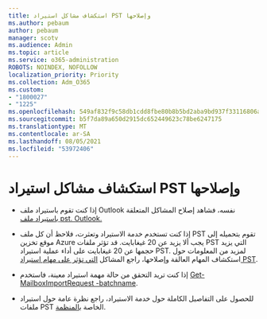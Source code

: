 ```yaml
---
title: استكشاف مشاكل استيراد PST وإصلاحها
ms.author: pebaum
author: pebaum
manager: scotv
ms.audience: Admin
ms.topic: article
ms.service: o365-administration
ROBOTS: NOINDEX, NOFOLLOW
localization_priority: Priority
ms.collection: Adm_O365
ms.custom:
- "1800027"
- "1225"
ms.openlocfilehash: 549af832f9c58db1cdd8fbe80b8b5bd2aba9bd937f33116806a9391cbc9a5d4c
ms.sourcegitcommit: b5f7da89a650d2915dc652449623c78be6247175
ms.translationtype: MT
ms.contentlocale: ar-SA
ms.lasthandoff: 08/05/2021
ms.locfileid: "53972406"
---
```

# <a name="troubleshooting-pst-import-issues"></a>استكشاف مشاكل استيراد PST وإصلاحها

- إذا كنت تقوم باستيراد ملف Outlook نفسه، فشاهد إصلاح المشاكل المتعلقة [باستيراد ملف pst. Outlook.](https://support.office.com/article/Fix-problems-importing-an-Outlook-pst-file-2d2e50dc-5c36-4ab2-ab50-f1be733b3d6e)

- إذا كنت تستخدم خدمة الاستيراد وتعثرت، فلاحظ أن كل ملف PST تقوم بتحميله إلى موقع تخزين Azure يجب ألا يزيد عن 20 غيغابايت. قد تؤثر ملفات PST التي يزيد حجمها عن 20 غيغابايت على أداء عملية استيراد PST. لمزيد من المعلومات حول استكشاف المهام العالقة وإصلاحها، راجع المشاكل [التي تؤثر على مهام استيراد PST](https://docs.microsoft.com/office365/troubleshoot/pst-import-service/issues-with-pst-import-job).

- إذا كنت تريد التحقق من حالة مهمة استيراد معينة، فاستخدم [Get-MailboxImportRequest -batchname](https://docs.microsoft.com/powershell/module/exchange/mailboxes/get-mailboximportrequest).

- للحصول على التفاصيل الكاملة حول خدمة الاستيراد، راجع نظرة عامة حول استيراد ملفات PST الخاصة [بالمنظمة](https://docs.microsoft.com/microsoft-365/compliance/importing-pst-files-to-office-365?view=o365-worldwide).

